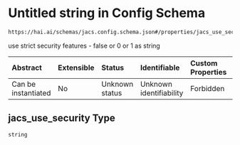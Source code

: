 # Untitled string in Config Schema

```txt
https://hai.ai/schemas/jacs.config.schema.json#/properties/jacs_use_security
```

use strict security features - false or 0 or 1 as string

| Abstract            | Extensible | Status         | Identifiable            | Custom Properties | Additional Properties | Access Restrictions | Defined In                                                                            |
| :------------------ | :--------- | :------------- | :---------------------- | :---------------- | :-------------------- | :------------------ | :------------------------------------------------------------------------------------ |
| Can be instantiated | No         | Unknown status | Unknown identifiability | Forbidden         | Allowed               | none                | [jacs.config.schema.json\*](../../out/jacs.config.schema.json "open original schema") |

## jacs\_use\_security Type

`string`
